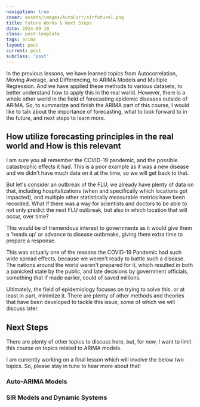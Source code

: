 ```yaml
---
navigation: true
cover: assets/images/AutoCorr/sirfuture1.png
title: Future Works & Next Steps
date: 2024-09-10
class: post-template
tags: arima
layout: post
current: post
subclass: 'post'
---
```


In the previous lessons, we have learned topics from Autocorrelation, Moving Average, and Differencing, to 
ARIMA Models and Multiple Regression. And we have applied these methods to various datasets, to better understand
how to apply this in the real world. However, there is a whole other world in the field of forecasting epidemic diseases
outside of ARIMA. So, to summarize and finish the ARIMA part of this course, I would like to talk about the importance of forecasting, what
to look forward to in the future, and next steps to learn more. 

## How utilize forecasting principles in the real world and How is this relevant

I am sure you all remember the COVID-19 pandemic, and the possible catastrophic effects it had. This is a poor example as it was a new disease
and we didn't have much data on it at the time, so we will get back to that. 

But let's consider an outbreak of the FLU, we already have plenty of data on that, including hospitalizations (when and specifically which locations got impacted), and multiple other statistically measurable metrics have been recorded. What if there was a way for scientists and doctors to be able to not only predict the next FLU outbreak, but also in which location that will occur, over time? 

This would be of tremendous interest to governments as it would give them a 'heads up' or advance to disease outbreaks, giving them extra time to prepare a response.

This was actually one of the reasons the COVID-19 Pandemic had such wide spread effects, because we weren't ready to battle such a disease. The nations around the world weren't prepared for it, which resulted in both a panicked state by the public, and late decisions by government officials, something that if made earlier, could of saved millions.

Ultimately, the field of epidemiology focuses on trying to solve this, or at least in part, minimize it. There are plenty of other methods and theories that have been developed to tackle this issue, some of which we will discuss later. 


## Next Steps

There are plenty of other topics to discuss here, but, for now, I want to limit this course on topics related to ARIMA models. 




I am currently working on a final lesson which will involve the below two topics. So, please stay in tune to hear more about that!




### Auto-ARIMA Models



### SIR Models and Dynamic Systems



